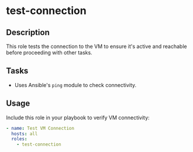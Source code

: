# test-connection

## Description

This role tests the connection to the VM to ensure it's active and reachable before proceeding with other tasks.

## Tasks

- Uses Ansible's `ping` module to check connectivity.

## Usage

Include this role in your playbook to verify VM connectivity:

```yaml
- name: Test VM Connection
  hosts: all
  roles:
    - test-connection
